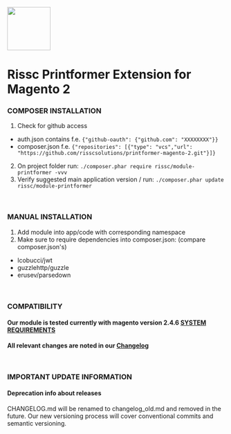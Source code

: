 [<img src="view/adminhtml/web/images/rissc_logo_2020.png" width="100" height="100">](https://www.rissc.de/web2print-mit-magento2/)

# Rissc Printformer Extension for Magento 2

### COMPOSER INSTALLATION

1. Check for github access
  - auth.json contains f.e.
    `{"github-oauth": {"github.com": "XXXXXXXX"}}`
  - composer.json f.e.
    `{"repositories": [{"type": "vcs","url": "https://github.com/risscsolutions/printformer-magento-2.git"}]}`
2. On project folder run: `./composer.phar require rissc/module-printformer -vvv`
3. Verify suggested main application version / run: `./composer.phar update rissc/module-printformer`

<br>

### MANUAL INSTALLATION

1. Add module into app/code with corresponding namespace
2. Make sure to require dependencies into composer.json: (compare composer.json's)
- lcobucci/jwt
- guzzlehttp/guzzle
- erusev/parsedown

<br>

### COMPATIBILITY

#### Our module is tested currently with magento version 2.4.6 [SYSTEM REQUIREMENTS](https://experienceleague.adobe.com/docs/commerce-operations/installation-guide/system-requirements.html)

**All relevant changes are noted in our [Changelog](CHANGELOG.md)**

<br>

### IMPORTANT UPDATE INFORMATION
#### Deprecation info about releases
CHANGELOG.md will be renamed to changelog_old.md and removed in the future. Our new versioning process will cover
conventional commits and semantic versioning. 